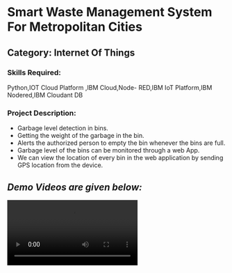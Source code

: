 <h1>Smart Waste Management System For Metropolitan Cities</h1>
<h2>Category: Internet Of Things</h2>
<h3>Skills Required:</h3>
Python,IOT Cloud Platform ,IBM Cloud,Node- RED,IBM IoT Platform,IBM Nodered,IBM Cloudant DB
<h3>Project Description:</h3>
<ul>
  <li>Garbage level detection in bins.</li>
  <li>Getting the weight of the garbage in the bin. </li>
  <li>Alerts the authorized person to empty the bin whenever the bins are full.</li>
  <li>Garbage level of the bins can be monitored through a web App.</li>
  <li>We can view the location of every bin in the web application by sending GPS location from the device.</li>
</ul>
<h2><em><strong>Demo Videos are given below:</strong></em></h2>

<video src="https://github.com/IBM-EPBL/IBM-Project-43114-1660713040/issues/4#issue-1461443166">
